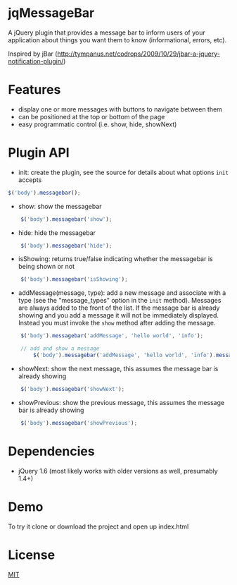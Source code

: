 jqMessageBar
============

A jQuery plugin that provides a message bar to inform users of your application
about things you want them to know (informational, errors, etc).

Inspired by jBar (http://tympanus.net/codrops/2009/10/29/jbar-a-jquery-notification-plugin/)

Features
========

* display one or more messages with buttons to navigate between them
* can be positioned at the top or bottom of the page
* easy programmatic control (i.e. show, hide, showNext)

Plugin API
==========


* init: create the plugin, see the source for details about what options `init` accepts

```javascript
$('body').messagebar();
```

* show: show the messagebar

```javascript
    $('body').messagebar('show');
```

* hide: hide the messagebar

```javascript
    $('body').messagebar('hide');
```

* isShowing: returns true/false indicating whether the messagebar is being shown or not

```javascript
    $('body').messagebar('isShowing');
```

* addMessage(message, type): add a new message and associate with a type (see the "message_types" option in the `init` method). Messages are always added to the front of the list. If the message bar is already showing and you add a message it will not be immediately displayed. Instead you must invoke the `show` method after adding the message.

```javascript
    $('body').messagebar('addMessage', 'hello world', 'info');

    // add and show a message
        $('body').messagebar('addMessage', 'hello world', 'info').messagebar('show');
```

* showNext: show the next message, this assumes the message bar is already showing

```javascript
    $('body').messagebar('showNext');
```

* showPrevious: show the previous message, this assumes the message bar is already showing

```javascript
    $('body').messagebar('showPrevious');
```

Dependencies
============

* jQuery 1.6 (most likely works with older versions as well, presumably 1.4+)

Demo
====

To try it clone or download the project and open up index.html

License
=======

[MIT](http://en.wikipedia.org/wiki/MIT_License)